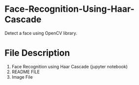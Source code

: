 # Face-Recognition-Using-Haar-Cascade
 Detect a face using OpenCV library.
 
# File Description
  1. Face Recognition using Haar Cascade (jupyter notebook)
  2. README FILE
  3. Image File
 
